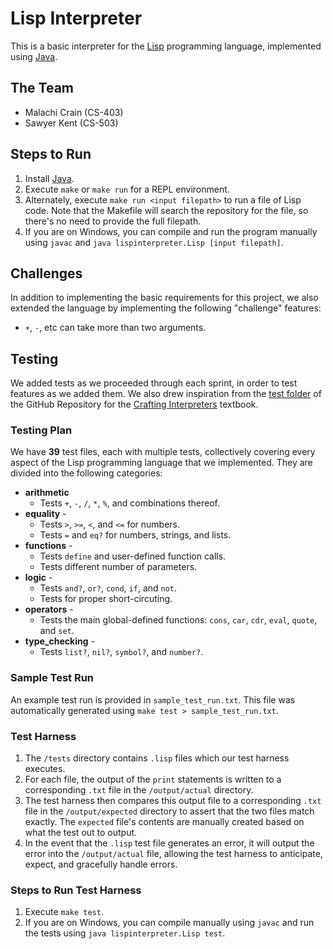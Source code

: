 # Lisp Interpreter

This is a basic interpreter for the [Lisp](https://en.wikipedia.org/wiki/Lisp_(programming_language)) programming language, implemented using [Java](https://www.java.com/en/).

## The Team

- Malachi Crain (CS-403)
- Sawyer Kent (CS-503)

## Steps to Run

1. Install [Java](https://www.java.com/en/download/).
2. Execute `make` or `make run` for a REPL environment.
3. Alternately, execute `make run <input filepath>` to run a file of Lisp code. Note that the Makefile will search the repository for the file, so there's no need to provide the full filepath.
4. If you are on Windows, you can compile and run the program manually using `javac` and `java lispinterpreter.Lisp [input filepath]`.

## Challenges

In addition to implementing the basic requirements for this project, we also extended the language by implementing the following "challenge" features:
* `+`, `-`, etc can take more than two arguments.

## Testing

We added tests as we proceeded through each sprint, in order to test features as we added them. We also drew inspiration from the [test folder](https://github.com/munificent/craftinginterpreters/tree/master/test) of the GitHub Repository for the [Crafting Interpreters](https://craftinginterpreters.com/index.html) textbook.

### Testing Plan

We have **39** test files, each with multiple tests, collectively covering every aspect of the Lisp programming language that we implemented. They are divided into the following categories:
* **arithmetic**
    * Tests `+`, `-`, `/`, `*`, `%`, and combinations thereof.
* **equality** -
    * Tests `>`, `>=`, `<`, and `<=` for numbers.
    * Tests `=` and `eq?` for numbers, strings, and lists.
* **functions** -
    * Tests `define` and user-defined function calls.
    * Tests different number of parameters.
* **logic** -
    * Tests `and?`, `or?`, `cond`, `if`, and `not`.
    * Tests for proper short-circuting.
* **operators** -
    * Tests the main global-defined functions: `cons`, `car`, `cdr`, `eval`, `quote`, and `set`.
* **type_checking** -
    * Tests `list?`, `nil?`, `symbol?`, and `number?`.

### Sample Test Run

An example test run is provided in `sample_test_run.txt`. This file was automatically generated using `make test > sample_test_run.txt`.

### Test Harness

1. The `/tests` directory contains `.lisp` files which our test harness executes.
2. For each file, the output of the `print` statements is written to a corresponding `.txt` file in the `/output/actual` directory.
3. The test harness then compares this output file to a corresponding `.txt` file in the `/output/expected` directory to assert that the two files match exactly. The `expected` file's contents are manually created based on what the test out to output.
4. In the event that the `.lisp` test file generates an error, it will output the error into the `/output/actual` file, allowing the test harness to anticipate, expect, and gracefully handle errors.

### Steps to Run Test Harness

1. Execute `make test`.
2. If you are on Windows, you can compile manually using `javac` and run the tests using `java lispinterpreter.Lisp test`.